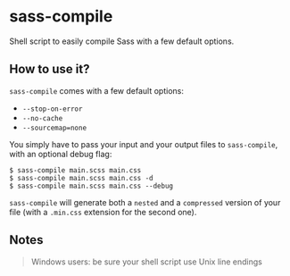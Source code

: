 # sass-compile
Shell script to easily compile Sass with a few default options.

## How to use it?
`sass-compile` comes with a few default options:

- `--stop-on-error`
- `--no-cache`
- `--sourcemap=none`

You simply have to pass your input and your output files to `sass-compile`, with an optional debug flag:

    $ sass-compile main.scss main.css
    $ sass-compile main.scss main.css -d
    $ sass-compile main.scss main.css --debug

`sass-compile` will generate both a `nested` and a `compressed` version of your file (with a `.min.css` extension for the second one).

## Notes
> Windows users: be sure your shell script use Unix line endings
